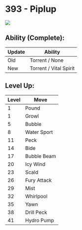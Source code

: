 # 393 - Piplup
![][393]

## Ability (Complete):

Update | Ability
---    | ---
Old    | Torrent / None
New    | Torrent / Vital Spirit

## Level Up:

Level | Move
---   | ---
  1   | Pound
  1   | Growl
  5   | Bubble
  8   | Water Sport
 11   | Peck
 14   | Bide
 17   | Bubble Beam
 20   | Icy Wind
 23   | Scald
 26   | Fury Attack
 29   | Mist
 32   | Whirlpool
 35   | Yawn
 38   | Drill Peck
 41   | Hydro Pump



[393]: /img/pokemon/393.png
